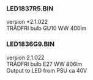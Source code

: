 ### LED1837R5.BIN
version *2.1.022  
TRÅDFRI bulb GU10 WW 400lm  

### LED1836G9.BIN  
version 2.1.022  
TRÅDFRI bulb E27 WW 806lm  
Output to LED from PSU ca 40V  

